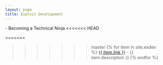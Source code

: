 ```yaml
---
layout: page
title: Exploit Development
---
```


<p style="display:inline">- Becoming a Technical Ninja</p>
<<<<<<< HEAD

=======
>>>>>>> master
{% for item in site.exdev %}
  <a href="{{ item.url }}">{{ item.link }}</a> - {{ item.description }}
{% endfor %}
